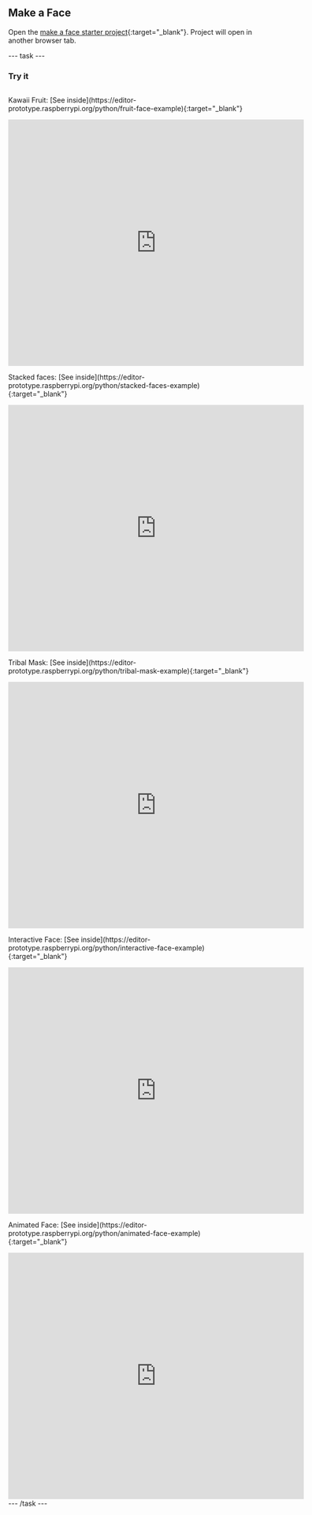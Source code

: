 ## Make a Face

Open the [make a face starter project](https://editor-prototype.raspberrypi.org/python/make-face-starter){:target="_blank"}. Project will open in another browser tab.

--- task ---
### Try it
<div style="display: flex; flex-wrap: wrap">

<p>
  Kawaii Fruit: [See inside](https://editor-prototype.raspberrypi.org/python/fruit-face-example){:target="_blank"}
</p>
<div class="trinket">
  <iframe src="https://editor-prototype.raspberrypi.org/embed/viewer/fruit-face-example" width="600" height="500" frameborder="0" marginwidth="0" marginheight="0" allowfullscreen>
  </iframe>
</div>

<p>
  Stacked faces: [See inside](https://editor-prototype.raspberrypi.org/python/stacked-faces-example){:target="_blank"}
</p>
<div class="trinket">
  <iframe src="https://editor-prototype.raspberrypi.org/embed/viewer/stacked-faces-example" width="600" height="500" frameborder="0" marginwidth="0" marginheight="0" allowfullscreen>
  </iframe>
</div>

<p>
  Tribal Mask: [See inside](https://editor-prototype.raspberrypi.org/python/tribal-mask-example){:target="_blank"}
</p>
<div class="trinket">
  <iframe src="https://editor-prototype.raspberrypi.org/embed/viewer/tribal-mask-example" width="600" height="500" frameborder="0" marginwidth="0" marginheight="0" allowfullscreen>
  </iframe>
</div>

<p>
  Interactive Face: [See inside](https://editor-prototype.raspberrypi.org/python/interactive-face-example){:target="_blank"}
</p>
<div class="trinket">
  <iframe src="https://editor-prototype.raspberrypi.org/embed/viewer/interactive-face-example" width="600" height="500" frameborder="0" marginwidth="0" marginheight="0" allowfullscreen>
  </iframe>
</div>

<p>
  Animated Face: [See inside](https://editor-prototype.raspberrypi.org/python/animated-face-example){:target="_blank"}
</p>
<div class="trinket">
  <iframe src="https://editor-prototype.raspberrypi.org/embed/viewer/animated-face-example" width="600" height="500" frameborder="0" marginwidth="0" marginheight="0" allowfullscreen>
  </iframe>
</div>
</div>
--- /task ---

